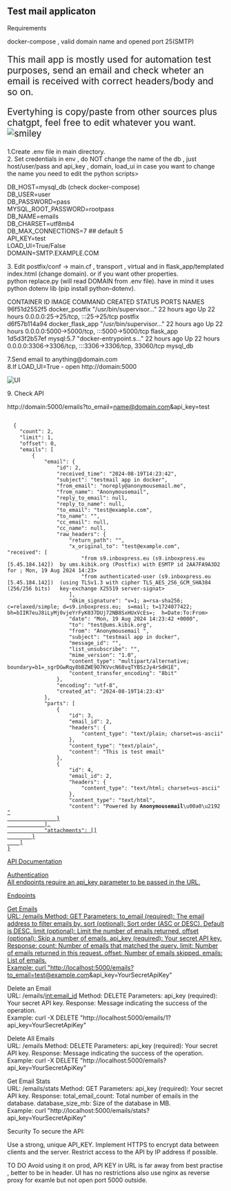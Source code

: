 <h2>Test mail applicaton</h2>
<p> Requirements <p>
  docker-compose , valid domain name and opened port 25(SMTP)
<p style="font-size: 1.5em;">This mail app is mostly used for automation test purposes, send an email and check wheter an email is received with correct headers/body and so on.
</p>
<p style="font-size: 1.5em;">Evertyhing is copy/paste from other sources plus chatgpt, feel free to edit whatever you want. <img src="https://html5-editor.net/images/smiley.png" alt="smiley" /></p>

1.Create .env file in main directory.<br>
2. Set credentials in env , do NOT change the name of the db , just host/user/pass and api_key , domain, load_ui in case you want to change the name you need to edit the python scripts> <br>
<p>
DB_HOST=mysql_db (check docker-compose)<br>
DB_USER=user<br>
DB_PASSWORD=pass<br>
MYSQL_ROOT_PASSWORD=rootpass<br>
DB_NAME=emails<br>
DB_CHARSET=utf8mb4<br>
DB_MAX_CONNECTIONS=7 ## default 5<br>
API_KEY=test<br>
LOAD_UI=True/False<br>
DOMAIN=SMTP.EXAMPLE.COM<br>
  <p>
  3. Edit  postfix/conf -> main.cf , transport , virtual and in flask_app/templated index.html (change domain). or if you want other properties.<br
4. Use replece.py script to edit/change domain in all the needed files - > python replace.py (will read DOMAIN from .env file). have in mind it uses python dotenv lib (pip install python-dotenv).<br
5. Install docker/docker-compose or podman(not tested with podman).<br
6. Run docker-compose up -d<br>
    <p>
CONTAINER ID   IMAGE                          COMMAND                  CREATED        STATUS        PORTS                                                  NAMES<br>
96f51d2552f5   docker_postfix     "/usr/bin/supervisor…"   22 hours ago   Up 22 hours   0.0.0.0:25->25/tcp, :::25->25/tcp                      postfix <br>
d6f57b114a94   docker_flask_app   "/usr/bin/supervisor…"   22 hours ago   Up 22 hours   0.0.0.0:5000->5000/tcp, :::5000->5000/tcp              flask_app<br>
1d5d3f2b57ef   mysql:5.7                      "docker-entrypoint.s…"   22 hours ago   Up 22 hours   0.0.0.0:3306->3306/tcp, :::3306->3306/tcp, 33060/tcp   mysql_db<br>
      <p>
7.Send email to anything@domain.com<br>
8.If LOAD_UI=True - open http://domain:5000<br>


![UI](https://github.com/user-attachments/assets/dfe43e47-68a8-492e-8e27-47c588c90b71)

 <p>
9. Check API<br>

 

http://domain:5000/emails?to_email=name@domain.com&api_key=test
<p>
<code>
  {
    "count": 2,
    "limit": 1,
    "offset": 0,
    "emails": [
        {
            "email": {
                "id": 2,
                "received_time": "2024-08-19T14:23:42",
                "subject": "testmail app in docker",
                "from_email": "noreply@anonymousemail.me",
                "from_name": "Anonymousemail",
                "reply_to_email": null,
                "reply_to_name": null,
                "to_email": "test@example.com",
                "to_name": "",
                "cc_email": null,
                "cc_name": null,
                "raw_headers": {
                    "return_path": "<noreply@anonymousemail.me>",
                    "x_original_to": "test@example.com",
"received": [
                        "from s9.inboxpress.eu (s9.inboxpress.eu [5.45.184.142])  by ums.kibik.org (Postfix) with ESMTP id 2AA7FA9A3D2  for <test@ums.kibik.org>; Mon, 19 Aug 2024 14:23>
                        "from authenticated-user (s9.inboxpress.eu [5.45.184.142])  (using TLSv1.3 with cipher TLS_AES_256_GCM_SHA384 (256/256 bits)   key-exchange X25519 server-signat>
                    ],
                    "dkim_signature": "v=1; a=rsa-sha256; c=relaxed/simple; d=s9.inboxpress.eu;  s=mail; t=1724077422;  bh=bIIR7euJ8iLyMj0vjeYrFyK037DUj72NB8SxHUxVcEs=;  h=Date:To:From>
                    "date": "Mon, 19 Aug 2024 14:23:42 +0000",
                    "to": "test@ums.kibik.org",
                    "from": "Anonymousemail <noreply@anonymousemail.me>",
                    "subject": "testmail app in docker",
                    "message_id": "<e543dc60e85e17526a72240221f7a878@anonymousemail.me>",
                    "list_unsubscribe": "<https://anonymousemail.me/unsubscribe.php?uid=VVRYejQrYkJVOHdOQzJYSkdvZ05UQ2xFL3ozSFI0VVdxUGI5TWFLTlVzRT0=>",
                    "mime_version": "1.0",
                    "content_type": "multipart/alternative;  boundary=b1=_sgrDGwRqy8bBZWE9O7KVvcN68vqTYBSzJy4rSdH1E",
                    "content_transfer_encoding": "8bit"
                },
                "encoding": "utf-8",
                "created_at": "2024-08-19T14:23:43"
            },
            "parts": [
                {
                    "id": 3,
                    "email_id": 2,
                    "headers": {
                        "content_type": "text/plain; charset=us-ascii"
                    },
                    "content_type": "text/plain",
                    "content": "This is test email"
                },
                {
                    "id": 4,
                    "email_id": 2,
                    "headers": {
                        "content_type": "text/html; charset=us-ascii"
                    },
                    "content_type": "text/html",
                    "content": "<span style=\"color:#c0392b\">Powered by <strong>Anonymousemail</strong>\u00a0\u2192 </span><a href=\"https://anonymousemail.me/premium.php?source=em>"
                }
            ],
            "attachments": []
        }
    ]
}
</code>                     
<p>
API Documentation<p>
Authentication<br>
All endpoints require an api_key parameter to be passed in the URL.

Endpoints

Get Emails<br>
URL: /emails
Method: GET
Parameters:
to_email (required): The email address to filter emails by.
sort (optional): Sort order (ASC or DESC). Default is DESC.
limit (optional): Limit the number of emails returned.
offset (optional): Skip a number of emails.
api_key (required): Your secret API key.
Response:
count: Number of emails that matched the query.
limit: Number of emails returned in this request.
offset: Number of emails skipped.
emails: List of emails.<br>
Example:
curl "http://localhost:5000/emails?to_email=test@example.com&api_key=YourSecretApiKey"

Delete an Email<br>
URL: /emails/<int:email_id>
Method: DELETE
Parameters:
api_key (required): Your secret API key.
Response: Message indicating the success of the operation.<br>
Example:
curl -X DELETE "http://localhost:5000/emails/1?api_key=YourSecretApiKey"

Delete All Emails<br>
URL: /emails
Method: DELETE
Parameters:
api_key (required): Your secret API key.
Response: Message indicating the success of the operation.<br>
Example:
curl -X DELETE "http://localhost:5000/emails?api_key=YourSecretApiKey"

Get Email Stats<br>
URL: /emails/stats
Method: GET
Parameters:
api_key (required): Your secret API key.
Response:
total_email_count: Total number of emails in the database.
database_size_mb: Size of the database in MB.<br>
Example:
curl "http://localhost:5000/emails/stats?api_key=YourSecretApiKey"

Security
To secure the API:

Use a strong, unique API_KEY.
Implement HTTPS to encrypt data between clients and the server.
Restrict access to the API by IP address if possible.

TO DO
Avoid using it on prod, API KEY in URL is far away from best practise , better to be in header. UI has no restrictions also use nginx as reverse proxy for examle but not open port 5000 outside.
